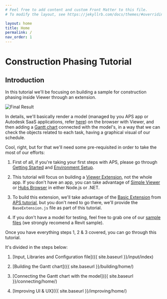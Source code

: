 ```yaml
---
# Feel free to add content and custom Front Matter to this file.
# To modify the layout, see https://jekyllrb.com/docs/themes/#overriding-theme-defaults

layout: home
title: Home
permalink: /
nav_order: 1
---
```


# Construction Phasing Tutorial

## Introduction

In this tutorial we'll be focusing on building a sample for construction phasing inside Viewer through an extension.

![Final Result](/assets/images/complete.gif)

In details, we'll basically render a model (managed by you APS app or Autodesk SaaS applications, refer [here](https://aps.autodesk.com/en/docs/data/v2/developers_guide/basics/)) on the browser with Viewer, and then adding a [Gantt chart](https://en.wikipedia.org/wiki/Gantt_chart) connected with the model's, in a way that we can check the objects related to each task, having a graphical visual of our schedule.

Cool, right, but for that we'll need some pre-requisited in order to take the most of our efforts:

1. First of all, if you're taking your first steps with APS, please go through [Getting Started](https://tutorials.autodesk.io) and [Environment Setup](https://tutorials.autodesk.io/setup/).

2. This tutorial will focus on building a [Viewer Extension](https://aps.autodesk.com/en/docs/viewer/v7/developers_guide/viewer_basics/extensions/), not the whole app. If you don't have an app, you can take advantage of [Simple Viewer](https://tutorials.autodesk.io/tutorials/simple-viewer/) or [Hubs Browser](https://tutorials.autodesk.io/tutorials/hubs-browser/) in either Node.js or .NET.

3. To build this extension, we'll take advantage of the [Basic Extension](https://tutorials.autodesk.io/tutorials/dashboard/basic) from [APS tutorial](https://tutorials.autodesk.io), but you don't need to go there, we'll provide the `BaseExtension.js` file as part of this tutorial.

4. If you don't have a model for testing, feel free to grab one of our [sample files](https://knowledge.autodesk.com/support/revit/getting-started/caas/CloudHelp/cloudhelp/2022/ENU/Revit-GetStarted/files/GUID-7B9C7A69-1083-406D-A01F-53D405C167F3-htm.html) (we strongly recomend a Revit sample).

Once you have everything steps 1, 2 & 3 covered, you can go through this tutorial.

It's divided in the steps below:

1. [Input, Libraries and Configuration file]({{ site.baseurl }}/input/index)

2. [Building the Gantt chart]({{ site.baseurl }}/building/home/)

3. [Connecting the Gantt chart with the model]({{ site.baseurl }}/connecting/home/)

4. [Improving UI & UX]({{ site.baseurl }}/improving/home/)
